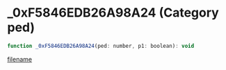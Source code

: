 # _0xF5846EDB26A98A24 (Category ped)

```js
function _0xF5846EDB26A98A24(ped: number, p1: boolean): void
```

[filename](_0xF5846EDB26A98A24_m.md ':include')